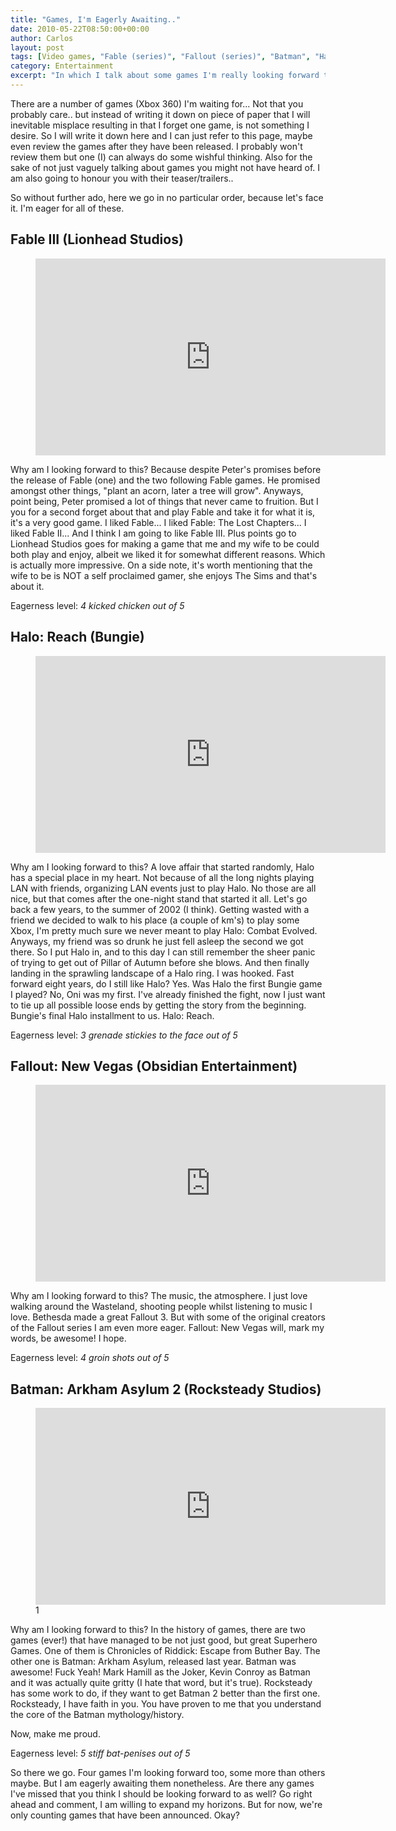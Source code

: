 ```yaml
---
title: "Games, I'm Eagerly Awaiting.."
date: 2010-05-22T08:50:00+00:00
author: Carlos
layout: post
tags: [Video games, "Fable (series)", "Fallout (series)", "Batman", "Halo (series)"]
category: Entertainment
excerpt: "In which I talk about some games I'm really looking forward to."
---
```

There are a number of games (Xbox 360) I'm waiting for... Not that you probably care.. but instead of writing it down on piece of paper that I will inevitable misplace resulting in that I forget one game, is not something I desire. So I will write it down here and I can just refer to this page, maybe even review the games after they have been released. I probably won't review them but one (I) can always do some wishful thinking. Also for the sake of not just vaguely talking about games you might not have heard of. I am also going to honour you with their teaser/trailers..

So without further ado, here we go in no particular order, because let's face it. I'm eager for all of these.

## Fable III (Lionhead Studios)

<figure class="media-video">
    <iframe width="560" height="315" src="https://www.youtube.com/embed/MiSPNCbz0ak" frameborder="0" allowfullscreen></iframe>
</figure>

Why am I looking forward to this? Because despite Peter's promises before the release of Fable (one) and the two following Fable games. He promised amongst other things, "plant an acorn, later a tree will grow". Anyways, point being, Peter promised a lot of things that never came to fruition. But I you for a second forget about that and play Fable and take it for what it is, it's a very good game. I liked Fable... I liked Fable: The Lost Chapters... I liked Fable II... And I think I am going to like Fable III. Plus points go to Lionhead Studios goes for making a game that me and my wife to be could both play and enjoy, albeit we liked it for somewhat different reasons. Which is actually more impressive. On a side note, it's worth mentioning that the wife to be is NOT a self proclaimed gamer, she enjoys The Sims and that's about it.
    
Eagerness level: *4 kicked chicken out of 5*

## Halo: Reach (Bungie)

<figure class="media-video">
    <iframe width="560" height="315" src="https://www.youtube.com/embed/3j5sA7n1-u0" frameborder="0" allowfullscreen></iframe>
</figure>

Why am I looking forward to this? A love affair that started randomly, Halo has a special place in my heart. Not because of all the long nights playing LAN with friends, organizing LAN events just to play Halo. No those are all nice, but that comes after the one-night stand that started it all. Let's go back a few years, to the summer of 2002 (I think). Getting wasted with a friend we decided to walk to his place (a couple of km's) to play some Xbox, I'm pretty much sure we never meant to play Halo: Combat Evolved. Anyways, my friend was so drunk he just fell asleep the second we got there. So I put Halo in, and to this day I can still remember the sheer panic of trying to get out of Pillar of Autumn before she blows. And then finally landing in the sprawling landscape of a Halo ring. I was hooked. Fast forward eight years, do I still like Halo? Yes. Was Halo the first Bungie game I played? No, Oni was my first. I've already finished the fight, now I just want to tie up all possible loose ends by getting the story from the beginning. Bungie's final Halo installment to us. Halo: Reach.

Eagerness level: *3 grenade stickies to the face out of 5*

## Fallout: New Vegas (Obsidian Entertainment)

<figure class="media-video">
    <iframe width="560" height="315" src="https://www.youtube.com/embed/epFupigyIN8" frameborder="0" allowfullscreen></iframe>
</figure>

Why am I looking forward to this? The music, the atmosphere. I just love walking around the Wasteland, shooting people whilst listening to music I love. Bethesda made a great Fallout 3. But with some of the original creators of the Fallout series I am even more eager. Fallout: New Vegas will, mark my words, be awesome! I hope.

Eagerness level: *4 groin shots out of 5*

## Batman: Arkham Asylum 2 (Rocksteady Studios)

<figure class="media-video">
    <iframe width="560" height="315" src="https://www.youtube.com/embed/W73_hcyc6Dg" frameborder="0" allowfullscreen></iframe>1
</figure>

Why am I looking forward to this? In the history of games, there are two games (ever!) that have managed to be not just good, but great Superhero Games. One of them is Chronicles of Riddick: Escape from Buther Bay. The other one is Batman: Arkham Asylum, released last year. Batman was awesome! Fuck Yeah! Mark Hamill as the Joker, Kevin Conroy as Batman and it was actually quite gritty (I hate that word, but it's true). Rocksteady has some work to do, if they want to get Batman 2 better than the first one. Rocksteady, I have faith in you. You have proven to me that you understand the core of the Batman mythology/history.

Now, make me proud.

Eagerness level: *5 stiff bat-penises out of 5*

So there we go. Four games I'm looking forward too, some more than others maybe. But I am eagerly awaiting them nonetheless. Are there any games I've missed that you think I should be looking forward to as well? Go right ahead and comment, I am willing to expand my horizons. But for now, we're only counting games that have been announced. Okay?